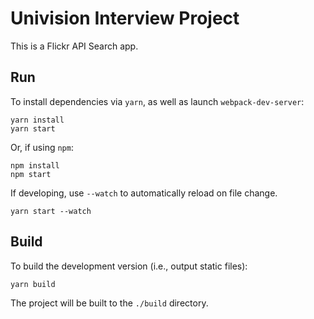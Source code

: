 # Univision Interview Project

This is a Flickr API Search app.

## Run

To install dependencies via `yarn`, as well as launch `webpack-dev-server`:

```
yarn install
yarn start
```

Or, if using `npm`:

```
npm install
npm start
```

If developing, use `--watch` to automatically reload on file change.

```
yarn start --watch
```

## Build

To build the development version (i.e., output static files):

```
yarn build
```

The project will be built to the `./build` directory.

